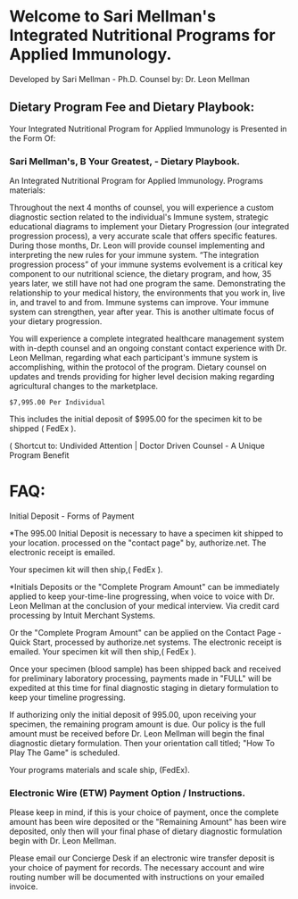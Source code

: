 
# Welcome to Sari Mellman's Integrated Nutritional Programs for Applied Immunology.
Developed by Sari Mellman - Ph.D.  Counsel by: Dr. Leon Mellman


## Dietary Program Fee and Dietary Playbook: 

Your Integrated Nutritional Program for Applied Immunology is Presented in the Form Of:
  
### Sari Mellman's, B Your Greatest, - Dietary Playbook.  

An Integrated Nutritional Program for Applied Immunology.  Programs materials: 

Throughout the next 4 months of counsel, you will experience a custom diagnostic section related to the individual's Immune system, strategic educational diagrams to implement your Dietary Progression (our integrated progression process), a very accurate scale that offers specific features. During those months, Dr. Leon will provide counsel implementing and interpreting the new rules for your immune system.  “The integration progression process” of your immune systems evolvement is a critical key component to our nutritional science, the dietary program, and how, 35 years later, we still have not had one program the same. Demonstrating the relationship to your medical history, the environments that you work in, live in, and travel to and from. Immune systems can improve. Your immune system can strengthen, year after year. This is another ultimate focus of your dietary progression.

You will experience a complete integrated healthcare management system with in-depth counsel and an ongoing constant contact experience with Dr. Leon Mellman, regarding what each participant's immune system is accomplishing, within the protocol of the program. Dietary counsel on updates and trends providing for higher level decision making regarding agricultural changes to the marketplace.

	$7,995.00 Per Individual 

This includes the initial deposit of $995.00 for the specimen kit to be shipped ( FedEx ).

( Shortcut to: Undivided Attention | Doctor Driven Counsel - A Unique Program Benefit


# FAQ:

Initial Deposit - Forms of Payment

*The 995.00 Initial Deposit is necessary to have a specimen kit shipped to your location. processed on the "contact page" by, authorize.net.  The electronic receipt is emailed.

<!--( Contact Page - Quick Start, shortcut )-->

Your specimen kit will then ship,( FedEx ).


*Initials Deposits or the "Complete Program Amount" can be immediately applied to keep your-time-line progressing, when voice to voice with Dr. Leon Mellman at the conclusion of your medical interview. Via credit card processing by Intuit Merchant Systems.  

Or the "Complete Program Amount" can be applied on the Contact Page - Quick Start, processed by authorize.net systems. The electronic receipt is emailed. Your specimen kit will then ship,( FedEx ).

Once your specimen (blood sample) has been shipped back and received for preliminary laboratory processing, payments made in "FULL" will be expedited at this time for final diagnostic staging in dietary formulation to keep your timeline progressing.

If authorizing only the initial deposit of 995.00, upon receiving your specimen, the remaining program amount is due. Our policy is the full amount must be received before Dr. Leon Mellman will begin the final diagnostic dietary formulation.
Then your orientation call titled; "How To Play The Game" is scheduled. 

Your programs materials and scale ship, (FedEx).



### Electronic Wire (ETW) Payment Option / Instructions.                                              
 
Please keep in mind, if this is your choice of payment, once the complete amount has been wire deposited or the "Remaining Amount" has been wire deposited, only then will your final phase of dietary diagnostic formulation begin with Dr. Leon Mellman.  

Please email our Concierge Desk if an electronic wire transfer deposit is your choice of payment for records.  The necessary account and wire routing number will be documented with instructions on your emailed invoice.
